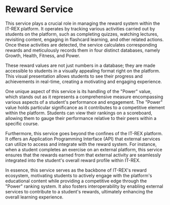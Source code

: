 # Reward Service

This service plays a crucial role in managing the reward system within the IT-REX platform. It operates by tracking various activities carried out by students on the platform, such as completing quizzes, watching lectures, revisiting content, engaging in flashcard learning, and other related actions. Once these activities are detected, the service calculates corresponding rewards and meticulously records them in four distinct databases, namely Growth, Health, Fitness, and Power.

These reward values are not just numbers in a database; they are made accessible to students in a visually appealing format right on the platform. This visual presentation allows students to see their progress and achievements in real-time, creating a motivating and engaging experience.

One unique aspect of this service is its handling of the "Power" value, which stands out as it represents a comprehensive measure encompassing various aspects of a student's performance and engagement. The "Power" value holds particular significance as it contributes to a competitive element within the platform. Students can view their rankings on a scoreboard, allowing them to gauge their performance relative to their peers within a specific course.

Furthermore, this service goes beyond the confines of the IT-REX platform. It offers an Application Programming Interface (API) that external services can utilize to access and integrate with the reward system. For instance, when a student completes an exercise on an external platform, this service ensures that the rewards earned from that external activity are seamlessly integrated into the student's overall reward profile within IT-REX.

In essence, this service serves as the backbone of IT-REX's reward ecosystem, motivating students to actively engage with the platform's educational content while providing a competitive edge through the "Power" ranking system. It also fosters interoperability by enabling external services to contribute to a student's rewards, ultimately enhancing the overall learning experience.